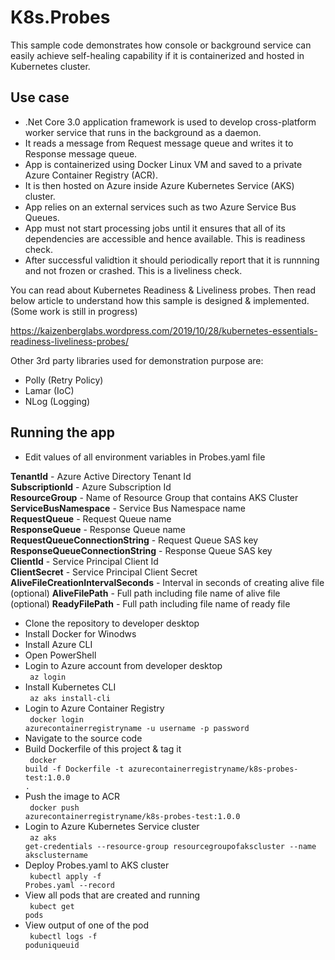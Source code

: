 # K8s.Probes

This sample code demonstrates how console or background service can easily achieve self-healing capability if it is containerized and hosted in Kubernetes cluster.

<h2>Use case</h2>

- .Net Core 3.0 application framework is used to develop cross-platform worker service that runs in the background as a daemon.
- It reads a message from Request message queue and writes it to Response message queue.
- App is containerized using Docker Linux VM and saved to a private Azure Container Registry (ACR).
- It is then hosted on Azure inside Azure Kubernetes Service (AKS) cluster.
- App relies on an external services such as two Azure Service Bus Queues.
- App must not start processing jobs until it ensures that all of its dependencies are accessible and hence available. This is readiness check.
- After successful validtion it should periodically report that it is runnning and not frozen or crashed. This is a liveliness check.

You can read about Kubernetes Readiness & Liveliness probes. Then read below article to understand how this sample is designed & implemented. (Some work is still in progress)

https://kaizenberglabs.wordpress.com/2019/10/28/kubernetes-essentials-readiness-liveliness-probes/

Other 3rd party libraries used for demonstration purpose are: 
- Polly (Retry Policy)
- Lamar (IoC) 
- NLog (Logging)

<h2>Running the app</h2>

- Edit values of all environment variables in Probes.yaml file

<strong>TenantId</strong> - Azure Active Directory Tenant Id</br>
<strong>SubscriptionId</strong> - Azure Subscription Id</br>
<strong>ResourceGroup</strong> - Name of Resource Group that contains AKS Cluster</br>
<strong>ServiceBusNamespace</strong> - Service Bus Namespace name</br>
<strong>RequestQueue</strong> - Request Queue name</br>
<strong>ResponseQueue</strong> - Response Queue name</br>
<strong>RequestQueueConnectionString</strong> - Request Queue SAS key</br>
<strong>ResponseQueueConnectionString</strong> - Response Queue SAS key</br>
<strong>ClientId</strong> - Service Principal Client Id</br>
<strong>ClientSecret</strong> - Service Principal Client Secret</br>
<strong>AliveFileCreationIntervalSeconds</strong> - Interval in seconds of creating alive file</br>
(optional) <strong>AliveFilePath</strong> - Full path including file name of alive file</br>
(optional) <strong>ReadyFilePath</strong> - Full path including file name of ready file</br>

- Clone the repository to developer desktop
- Install Docker for Winodws
- Install Azure CLI
- Open PowerShell
- Login to Azure account from developer desktop</br>
<code> az login </code>
- Install Kubernetes CLI</br>
<code> az aks install-cli </code>
- Login to Azure Container Registry</br>
<code> docker login azurecontainerregistryname -u username -p password </code>
- Navigate to the source code
- Build Dockerfile of this project & tag it</br>
<code> docker build -f Dockerfile -t azurecontainerregistryname/k8s-probes-test:1.0.0 . </code>
- Push the image to ACR</br>
<code> docker push azurecontainerregistryname/k8s-probes-test:1.0.0 </code>
- Login to Azure Kubernetes Service cluster</br>
<code> az aks get-credentials --resource-group resourcegroupofakscluster --name aksclustername </code>
- Deploy Probes.yaml to AKS cluster</br>
<code> kubectl apply -f Probes.yaml --record </code>
- View all pods that are created and running</br>
<code> kubect get pods </code>
- View output of one of the pod</br>
<code> kubectl logs -f poduniqueuid </code>
